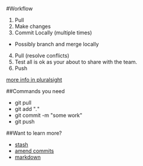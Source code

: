 #Workflow
1. Pull
2. Make changes
3. Commit Locally (multiple times)
  * Possibly branch and merge locally
4. Pull (resolve conflicts)
5. Test all is ok as your about to share with the team.
6. Push

[more info in pluralsight](http://www.pluralsight.com/training/player?author=esteban-garcia&name=git-visual-studio-developers-m1-introduction&mode=live&clip=0&course=git-visual-studio-developers)

##Commands you need 
* git pull
* git add "*.*"
* git commit -m "some work"
* git push

##Want to learn more?
* [stash](https://github.com/mkamayd/git/blob/master/stash.md)
* [amend commits](https://github.com/mkamayd/git/blob/master/amend.md)
* [markdown](https://github.com/mkamayd/git/blob/master/markdown.md)



